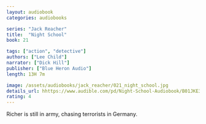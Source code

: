 ```yaml
---
layout: audiobook
categories: audiobooks

series: "Jack Reacher"
title:  "Night School"
book: 21

tags: ["action", "detective"]
authors: ["Lee Child"]
narrator: ["Dick Hill"]
publisher: ["Blue Heron Audio"]
length: 13H 7m

image: /assets/audiobooks/jack_reacher/021_night_school.jpg
details_url: hhttps://www.audible.com/pd/Night-School-Audiobook/B01JKE3C24
rating: 4
---
```


Richer is still in army, chasing terrorists in Germany.
